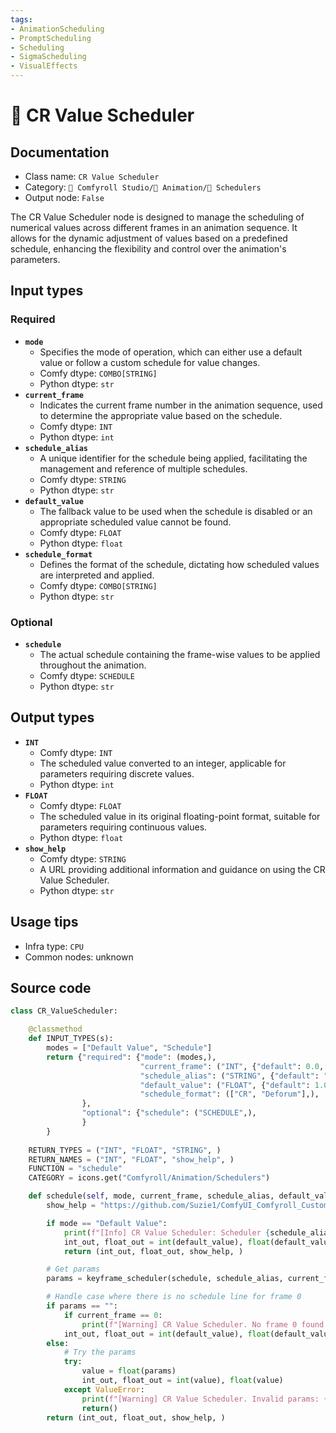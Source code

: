 ```yaml
---
tags:
- AnimationScheduling
- PromptScheduling
- Scheduling
- SigmaScheduling
- VisualEffects
---
```


# 📑 CR Value Scheduler
## Documentation
- Class name: `CR Value Scheduler`
- Category: `🧩 Comfyroll Studio/🎥 Animation/📑 Schedulers`
- Output node: `False`

The CR Value Scheduler node is designed to manage the scheduling of numerical values across different frames in an animation sequence. It allows for the dynamic adjustment of values based on a predefined schedule, enhancing the flexibility and control over the animation's parameters.
## Input types
### Required
- **`mode`**
    - Specifies the mode of operation, which can either use a default value or follow a custom schedule for value changes.
    - Comfy dtype: `COMBO[STRING]`
    - Python dtype: `str`
- **`current_frame`**
    - Indicates the current frame number in the animation sequence, used to determine the appropriate value based on the schedule.
    - Comfy dtype: `INT`
    - Python dtype: `int`
- **`schedule_alias`**
    - A unique identifier for the schedule being applied, facilitating the management and reference of multiple schedules.
    - Comfy dtype: `STRING`
    - Python dtype: `str`
- **`default_value`**
    - The fallback value to be used when the schedule is disabled or an appropriate scheduled value cannot be found.
    - Comfy dtype: `FLOAT`
    - Python dtype: `float`
- **`schedule_format`**
    - Defines the format of the schedule, dictating how scheduled values are interpreted and applied.
    - Comfy dtype: `COMBO[STRING]`
    - Python dtype: `str`
### Optional
- **`schedule`**
    - The actual schedule containing the frame-wise values to be applied throughout the animation.
    - Comfy dtype: `SCHEDULE`
    - Python dtype: `str`
## Output types
- **`INT`**
    - Comfy dtype: `INT`
    - The scheduled value converted to an integer, applicable for parameters requiring discrete values.
    - Python dtype: `int`
- **`FLOAT`**
    - Comfy dtype: `FLOAT`
    - The scheduled value in its original floating-point format, suitable for parameters requiring continuous values.
    - Python dtype: `float`
- **`show_help`**
    - Comfy dtype: `STRING`
    - A URL providing additional information and guidance on using the CR Value Scheduler.
    - Python dtype: `str`
## Usage tips
- Infra type: `CPU`
- Common nodes: unknown


## Source code
```python
class CR_ValueScheduler:

    @classmethod
    def INPUT_TYPES(s):
        modes = ["Default Value", "Schedule"]
        return {"required": {"mode": (modes,),
                             "current_frame": ("INT", {"default": 0.0, "min": 0.0, "max": 9999.0, "step": 1.0,}),
                             "schedule_alias": ("STRING", {"default": "", "multiline": False}),
                             "default_value": ("FLOAT", {"default": 1.0, "min": -9999.0, "max": 9999.0, "step": 0.01,}), 
                             "schedule_format": (["CR", "Deforum"],),
                },
                "optional": {"schedule": ("SCHEDULE",),               
                }                    
        }
    
    RETURN_TYPES = ("INT", "FLOAT", "STRING", )
    RETURN_NAMES = ("INT", "FLOAT", "show_help", )
    FUNCTION = "schedule"
    CATEGORY = icons.get("Comfyroll/Animation/Schedulers")

    def schedule(self, mode, current_frame, schedule_alias, default_value, schedule_format, schedule=None):
        show_help = "https://github.com/Suzie1/ComfyUI_Comfyroll_CustomNodes/wiki/Scheduler-Nodes#cr-value-scheduler"

        if mode == "Default Value":
            print(f"[Info] CR Value Scheduler: Scheduler {schedule_alias} is disabled")
            int_out, float_out = int(default_value), float(default_value)    
            return (int_out, float_out, show_help, )

        # Get params
        params = keyframe_scheduler(schedule, schedule_alias, current_frame)

        # Handle case where there is no schedule line for frame 0          
        if params == "":
            if current_frame == 0:
                print(f"[Warning] CR Value Scheduler. No frame 0 found in schedule. Starting with default value at frame 0")
            int_out, float_out = int(default_value), float(default_value) 
        else:
            # Try the params
            try:
                value = float(params)
                int_out, float_out = int(value), float(value)
            except ValueError:
                print(f"[Warning] CR Value Scheduler. Invalid params: {params}")
                return()
        return (int_out, float_out, show_help, )

```
